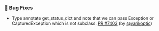 ### 🐛 Bug Fixes

- Type annotate get_status_dict and note that we can pass Exception or CapturedException which is not subclass.  [PR #7403](https://github.com/datalad/datalad/pull/7403) (by [@yarikoptic](https://github.com/yarikoptic))
